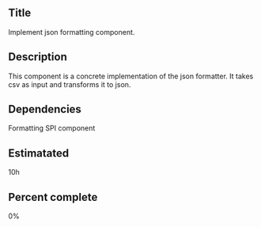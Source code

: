 Title
-----
Implement json formatting component.

Description
-----------
This component is a concrete implementation of the
json formatter. It takes csv as input and transforms it to json.

Dependencies
------------
Formatting SPI component

Estimatated
-----------
10h

Percent complete
----------------
0%